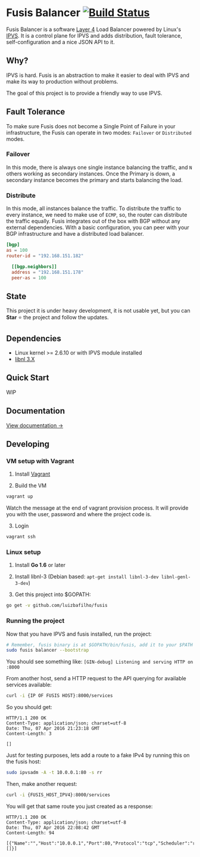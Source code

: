 Fusis Balancer  [![Build Status](https://travis-ci.org/luizbafilho/fusis.svg?branch=master)](https://travis-ci.org/luizbafilho/fusis)
======

Fusis Balancer is a software [Layer 4](https://en.wikipedia.org/wiki/Transport_layer) Load Balancer powered by Linux's [IPVS](http://www.linuxvirtualserver.org/). It is a control plane for IPVS and adds distribution, fault tolerance, self-configuration and a nice JSON API to it.

## Why?
IPVS is hard. Fusis is an abstraction to make it easier to deal with IPVS and make its way to production without problems.

The goal of this project is to provide a friendly way to use IPVS.

## Fault Tolerance
To make sure Fusis does not become a Single Point of Failure in your infrastructure, the Fusis can operate in two modes: `Failover` or `Distributed` modes.

### Failover
In this mode, there is always one single instance balancing the traffic, and `N` others working as secondary instances. Once the Primary is down, a secondary instance becomes the primary and starts balancing the load.

### Distribute
In this mode, all instances balance the traffic. To distribute the traffic to every instance, we need to make use of `ECMP`, so, the router can distribute the traffic equally. Fusis integrates out of the box with BGP without any external dependencies. With a basic configuration, you can peer with your BGP infrastructure and have a distributed load balancer.

```TOML
[bgp]
as = 100
router-id = "192.168.151.182"

  [[bgp.neighbors]]
  address = "192.168.151.178"
  peer-as = 100
```

## State
This project it is under heavy development, it is not usable yet, but you can **Star** :star: the project and follow the updates.

## Dependencies
* Linux kernel >= 2.6.10 or with IPVS module installed
* [libnl 3.X](https://www.infradead.org/~tgr/libnl/)

## Quick Start
WIP

## Documentation

[View documentation →](http://luizbafilho.github.io/fusis/)

## Developing

### VM setup with Vagrant
1. Install [Vagrant](https://www.vagrantup.com)

2. Build the VM
```bash
vagrant up
```
Watch the message at the end of vagrant provision process.
It will provide you with the user, password and where the project code is.

3. Login
```bash
vagrant ssh
```

### Linux setup
1. Install **Go 1.6** or later

2. Install libnl-3 (Debian based: `apt-get install libnl-3-dev libnl-genl-3-dev`)

3. Get this project into $GOPATH:
  ``` bash
  go get -v github.com/luizbafilho/fusis
  ```

### Running the project

Now that you have IPVS and fusis installed, run the project:

``` bash
# Remember, fusis binary is at $GOPATH/bin/fusis, add it to your $PATH
sudo fusis balancer --bootstrap
```
You should see something like:
`[GIN-debug] Listening and serving HTTP on :8000`

From another host, send a HTTP request to the API querying for available services available:
``` bash
curl -i {IP OF FUSIS HOST}:8000/services
```
So you should get:
```
HTTP/1.1 200 OK
Content-Type: application/json; charset=utf-8
Date: Thu, 07 Apr 2016 21:23:18 GMT
Content-Length: 3

[]
```

Just for testing purposes, lets add a route to a fake IPv4 by running this on the fusis host:

``` bash
sudo ipvsadm -A -t 10.0.0.1:80 -s rr
```

Then, make another request:

``` bash
curl -i {FUSIS_HOST_IPV4}:8000/services
```

You will get that same route you just created as a response:
```
HTTP/1.1 200 OK
Content-Type: application/json; charset=utf-8
Date: Thu, 07 Apr 2016 22:08:42 GMT
Content-Length: 94

[{"Name":"","Host":"10.0.0.1","Port":80,"Protocol":"tcp","Scheduler":"rr","Destinations":[]}]
```
